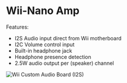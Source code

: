  # Wii-Nano Amp
Features:
- I2S Audio input direct from Wii motherboard
- I2C Volume control input
- Built-in headphone jack
- Headphone presence detection
- 2.5W audio output per (speaker) channel

![Wii Custom Audio Board (I2S)](https://github.com/ArminAustin200/Wii-Nano-Project/assets/145053354/fe288c71-3c4d-4c26-a950-05490ec2a0a7)
